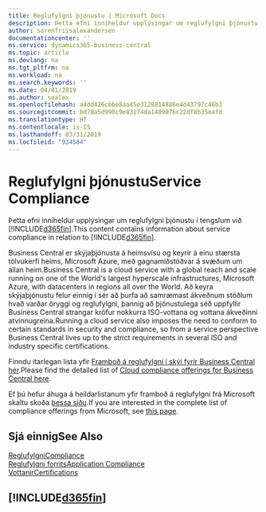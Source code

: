 ```yaml
---
title: Reglufylgni þjónustu | Microsoft Docs
description: Þetta efni inniheldur upplýsingar um reglufylgni þjónustu í tengslum við Business Central.
author: sorenfriisalexandersen
documentationcenter: ''
ms.service: dynamics365-business-central
ms.topic: article
ms.devlang: na
ms.tgt_pltfrm: na
ms.workload: na
ms.search.keywords: ''
ms.date: 04/01/2019
ms.author: soalex
ms.openlocfilehash: a4dd426cbbe8aa45e3128814886e4d43797c46b3
ms.sourcegitcommit: bd78a5d990c9e83174da1409076c22df8b35eafd
ms.translationtype: HT
ms.contentlocale: is-IS
ms.lasthandoff: 03/31/2019
ms.locfileid: "934584"
---
```

# <a name="service-compliance"></a><span data-ttu-id="4eabc-103">Reglufylgni þjónustu</span><span class="sxs-lookup"><span data-stu-id="4eabc-103">Service Compliance</span></span>
<span data-ttu-id="4eabc-104">Þetta efni inniheldur upplýsingar um reglufylgni þjónustu í tengslum við [!INCLUDE[d365fin](../includes/d365fin_md.md)].</span><span class="sxs-lookup"><span data-stu-id="4eabc-104">This content contains information about service compliance in relation to [!INCLUDE[d365fin](../includes/d365fin_md.md)].</span></span>  

<span data-ttu-id="4eabc-105">Business Central er skýjaþjónusta á heimsvísu og keyrir á einu stærsta tölvukerfi heims, Microsoft Azure, með gagnamiðstöðvar á svæðum um allan heim.</span><span class="sxs-lookup"><span data-stu-id="4eabc-105">Business Central is a cloud service with a global reach and scale running on one of the World's largest hyperscale infrastructures, Microsoft Azure, with datacenters in regions all over the World.</span></span> <span data-ttu-id="4eabc-106">Að keyra skýjaþjónustu felur einnig í sér að þurfa að samræmast ákveðnum stöðlum hvað varðar öryggi og reglufylgni, þannig að þjónustulega séð uppfyllir Business Central strangar kröfur nokkurra ISO-vottana og vottana ákveðinni atvinnugreina.</span><span class="sxs-lookup"><span data-stu-id="4eabc-106">Running a cloud service also imposes the need to conform to certain standards in security and compliance, so from a service perspective Business Central lives up to the strict requirements in several ISO and industry specific certifications.</span></span>

<span data-ttu-id="4eabc-107">Finndu ítarlegan lista yfir [Framboð á reglufylgni í skýi fyrir Business Central hér](https://aka.ms/d365-compliance-list).</span><span class="sxs-lookup"><span data-stu-id="4eabc-107">Please find the detailed list of [Cloud compliance offerings for Business Central here](https://aka.ms/d365-compliance-list).</span></span>

<span data-ttu-id="4eabc-108">Ef þú hefur áhuga á heildarlistanum yfir framboð á reglufylgni frá Microsoft skaltu skoða [þessa síðu](https://www.microsoft.com/en-us/trustcenter/compliance/complianceofferings).</span><span class="sxs-lookup"><span data-stu-id="4eabc-108">If you are interested in the complete list of compliance offerings from Microsoft, see [this page](https://www.microsoft.com/en-us/trustcenter/compliance/complianceofferings).</span></span>

## <a name="see-also"></a><span data-ttu-id="4eabc-109">Sjá einnig</span><span class="sxs-lookup"><span data-stu-id="4eabc-109">See Also</span></span>  
[<span data-ttu-id="4eabc-110">Reglufylgni</span><span class="sxs-lookup"><span data-stu-id="4eabc-110">Compliance</span></span>](compliance-overview.md)  
[<span data-ttu-id="4eabc-111">Reglufylgni forrits</span><span class="sxs-lookup"><span data-stu-id="4eabc-111">Application Compliance</span></span>](compliance-application-compliance.md)  
[<span data-ttu-id="4eabc-112">Vottanir</span><span class="sxs-lookup"><span data-stu-id="4eabc-112">Certifications</span></span>](compliance-certifications.md)  

 ## [!INCLUDE[d365fin](../includes/free_trial_md.md)]  
 
